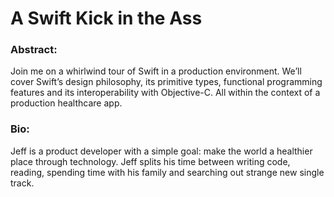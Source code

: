 # A Swift Kick in the Ass

### Abstract:
Join me on a whirlwind tour of Swift in a production environment. We’ll cover Swift’s design philosophy, its primitive types, functional programming features and its interoperability with Objective-C. All within the context of a production healthcare app.

### Bio:

Jeff is a product developer with a simple goal: make the world a healthier place through technology. Jeff splits his time between writing code, reading, spending time with his family and searching out strange new single track.
